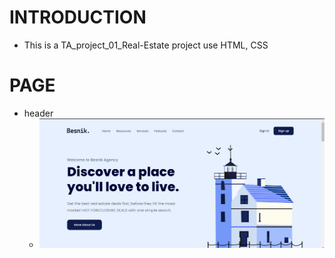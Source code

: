 # INTRODUCTION
  - This is a TA_project_01_Real-Estate project use HTML, CSS 
# PAGE
  - header 
    - ![headert](./assets/img/img-readme/img-header_banner.png )
